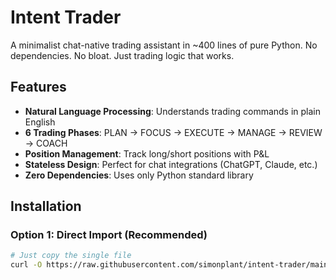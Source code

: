 # Intent Trader

A minimalist chat-native trading assistant in ~400 lines of pure Python. No dependencies. No bloat. Just trading logic that works.

## Features

- **Natural Language Processing**: Understands trading commands in plain English
- **6 Trading Phases**: PLAN → FOCUS → EXECUTE → MANAGE → REVIEW → COACH
- **Position Management**: Track long/short positions with P&L
- **Stateless Design**: Perfect for chat integrations (ChatGPT, Claude, etc.)
- **Zero Dependencies**: Uses only Python standard library

## Installation

### Option 1: Direct Import (Recommended)
```bash
# Just copy the single file
curl -O https://raw.githubusercontent.com/simonplant/intent-trader/main/intent_trader.py

